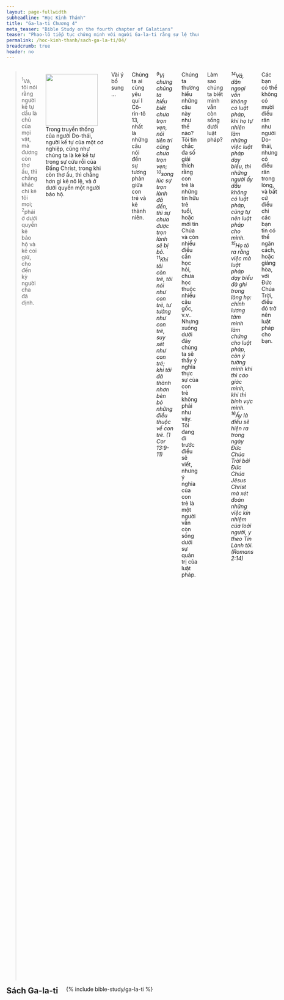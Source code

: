 ```yaml
---
layout: page-fullwidth
subheadline: "Học Kinh Thánh"
title: "Ga-la-ti Chương 4"
meta_teaser: "Bible Study on the fourth chapter of Galatians"
teaser: "Phao-lô tiếp tục chứng minh với người Ga-la-ti rằng sự lệ thuộc của họ vào luật pháp chấm dứt khi Đấng Christ đến. Ông dùng hình ảnh người kế tự phục dưới quyền người quản lý cho đến khi trưởng thành.  Phao-lô dùng sự tích Y-sác và Ích-ma-ên để chứng tỏ sự mong muốn của người Ga-la-ti được trở về dưới luật pháp là điều trái nghịch với tin lành tự do."
permalink: /hoc-kinh-thanh/sach-ga-la-ti/04/
breadcrumb: true
header: no
---
```

<!--more-->
<div class="row">
<div class="medium-8 columns" markdown="1">

> <sup>1</sup>Vả, tôi nói rằng người kế tự dầu là chủ của mọi vật, mà đương còn thơ ấu, thì chẳng khác chi kẻ tôi mọi; <sup>2</sup>phải ở dưới quyền kẻ bảo hộ và kẻ coi giữ, cho đến kỳ người cha đã định.

<div>
<p>
<img alt src="{{ site.baseurl }}/images/different-gospel.jpg" style="border: 0px none; margin: 7px 15px 0px 0px; max-width: 100%; height: 136px; padding: 0px; float: left;">
Trong truyền thống của người Do-thái, người kế tự của một cơ nghiệp, cũng như chúng ta là kẻ kế tự trong sự cứu rỗi của Đấng Christ, trong khi còn thơ ấu, thì chẳng hơn gì kẻ nô lệ, và ở dưới quyền một người bảo hộ.
</p>
</div>

Vài ý bổ sung ...

Chúng ta ai cũng yêu quí I Cô-rin-tô 13, nhất là những câu nói đến sự tương phản giữa con trẻ và kẻ thành niên.

<p class="blockquote" style="font-style: italic;"><sup>9</sup>Vì chưng chúng ta hiểu biết chưa trọn vẹn, nói tiên tri cũng chưa trọn vẹn; <sup>10</sup>song lúc sự trọn lành đã đến, thì sự chưa được trọn lành sẽ bị bỏ. <sup>11</sup>Khi tôi còn trẻ, tôi nói như con trẻ, tư tưởng như con trẻ, suy xét như con trẻ; khi tôi đã thành nhơn bèn bỏ những điều thuộc về con trẻ. (1 Cor 13:9-11)</p>

Chúng ta thường hiểu những câu này như thế nào? Tôi tin chắc đa số giải thích rằng con trẻ là những tín hữu trẻ tuổi, hoặc mới tin Chúa và còn nhiều điều cần học hỏi, chưa học thuộc nhiều câu gốc, v.v.. Nhưng xuống dưới đây chúng ta sẽ thấy ý nghĩa thực sự của con trẻ không phải như vậy. Tôi đang đi trước điều sẽ viết, nhưng ý nghĩa của con trẻ là một người vẫn còn sống dưới sự quản trị của luật pháp.

Làm sao chúng ta biết mình vẫn còn sống dưới luật pháp?

<p class="blockquote" style="font-style: italic;"><sup>14</sup>Vả, dân ngoại vốn không có luật pháp, khi họ tự nhiên làm những việc luật pháp dạy biểu, thì những người ấy dầu không có luật pháp, cũng tự nên luật pháp cho mình. <sup>15</sup>Họ tỏ ra rằng việc mà luật pháp dạy biểu đã ghi trong lòng họ: chính lương tâm mình làm chứng cho luật pháp, còn ý tưởng mình khi thì cáo giác mình, khi thì binh vực mình. <sup>16</sup>Ấy là điều sẽ hiện ra trong ngày Đức Chúa Trời bởi Đức Chúa Jêsus Christ mà xét đoán những việc kín nhiệm của loài người, y theo Tin Lành tôi. (Romans 2:14)</p>

Các bạn có thể không có mười điều răn như người Do-thái, nhưng có điều răn trong lòng, và bất cứ điều chi các bạn tin có thể ngăn cách, hoặc giảng hòa, với Đức Chúa Trời, điều đó trở nên luật pháp cho bạn.

> <sup>3</sup>Chúng ta cũng như vậy, khi còn thơ ấu, phải phục dưới các lề thói của thế gian.

Bản King James: <span style="font-style: italic;">Even so we, when we were children, were in bondage under the elements of the world.</span>

Chúng ta có thể hiểu <span style="font-style: italic;">"lề thói"</span> nghĩa là những tục lệ, lề luật, thông lệ, v.v.; những sự dạy dỗ về đạo đức thông thường trong tôn giáo, giống những bài học cho trẻ em như các mẫu tự a, b, c (Jamieson, Fausset, and Brown).  Theo Kinh thánh, sự chúng ta ở dưới những <span style="font-style: italic;">"lề thói,"</span> hay phong tục, những nguyên tắc căn bản về vấn đề hành xử trong cuộc sống hàng ngày, là sự nô lệ. Nô lệ vì người sống dưới những <span style="font-style: italic;">"luật"</span> đó chẳng làm được cho trọn vẹn, và cứ mãi mãi bị trách phạt.

Đoạn Ga-la-ti 3:10 viết: <span style="font-style: italic;">"Vì mọi kẻ cậy các việc luật pháp, thì bị rủa sả, bởi có chép rằng: Đáng rủa thay là kẻ không bền đỗ trong mọi sự đã chép ở sách luật, đặng làm theo những sự ấy!"</span>, nghĩa là nếu chúng ta chọn sống theo luật pháp thì phải làm trọn mọi điều, không sót một luật nào. Chúa Giê-su thách thức người Pha-ri-si phải <span style="font-style: italic;">"trọn vẹn,"</span> hay <span style="font-style: italic;">"perfect,"</span> vì Đức Chúa Trời là trọn vẹn, và nếu không có sự trọn vẹn đó thì không vào được nước Đức Chúa Trời. Rõ ràng Chúa đặt họ vào chỗ họ phải nhìn nhận sự bất lực của mình và không cậy nơi những của tế lễ hèn mọn chẳng có thể cất đi mặc cảm tội lỗi từ trong bản chất hay hư nát.

Đây là lý do tại sao sự cậy nơi luật pháp để đạt được sự công chính của Đức Chúa Trời vừa là một ảo tưởng, vừa là sự khốn khổ cho người chọn con đường đó, mà sứ đồ Phao-lô thẳng thắn gọi đó là sự nô lệ.

> <sup>4</sup>Nhưng khi kỳ hạn đã được trọn,

Cuộc Đại Suy Thoái, the Fall, khởi đầu khi loài người trật phần ân điển, khi họ quyết định chọn lựa luật pháp, biểu hiện qua sự phân biệt thiện ác, làm quản lý đời mình thay vì niềm tin đơn thuần nơi Đức Chúa Trời. Nhưng khi Đấng Christ đến, đó là khi Kinh thánh gọi là kỳ hạn được trọn. Tại sao Chúa để một khoảng cách dài như vậy trước khi Ngài ban Con Một của Ngài? Có lẽ cần phải lâu như vậy để loài người ý thức được bông trái ghê rợn và chết chóc của tình trạng tội lỗi mình: chiến tranh, tàn sát, dã man, v.v.; và để chứng minh rằng dù Ngài có ban cho họ mười ngàn năm nữa, sẽ chẳng một người công bình nào dấy lên trong vòng họ.

Đức Chúa Trời bèn sai Con Ngài bởi một người nữ sanh ra, sanh ra dưới luật pháp, 5để chuộc những kẻ ở dưới luật pháp, và cho chúng ta được làm con nuôi Ngài.
Do đó thực là hợp lý rằng nếu Chúa chuộc chúng ta là những người dưới luật pháp, thì hẳn chúng ta phải được ra ngoài vòng kiềm tỏa của luật pháp. Từ tình trạng ấu trĩ đển sự trưởng thành trong địa vị làm con cái Đức Chúa Trời.

> <sup>6</sup>Lại vì anh em là con, nên Đức Chúa Trời đã sai Thánh Linh của Con Ngài vào lòng chúng ta, kêu rằng: A-ba! Cha! <sup>7</sup>Dường ấy, người không phải là tôi mọi nữa, bèn là con; và nếu ngươi là con, thì cũng là kẻ kế tự bởi ơn của Đức Chúa Trời.

Điều này đưa chúng ta trở lại đoạn Kinh thánh khi Phao-lô hỏi họ cách nghiêm trọng nhờ đâu họ nhận được Thánh Linh, bởi giữ luật pháp, hay bởi tin điều họ đã nghe. Chúng ta biết câu trả lời, rằng món quà quí giá nhất, Thánh Linh của Con Ngài vào lòng chúng ta, nào phải bởi việc lành nào chúng ta làm, mà bởi địa vị mới mà Chúa ban cho chúng ta: con cái Đức Chúa Trời. Chẳng bởi việc làm. Duy chỉ đức tin. Nghe dường như coi rẻ ân điển Chúa, nhưng thật ra vì một thực tế hoàn toàn trái ngược. Ân điển Chúa vô giá đến độ không một việc làm nào có thể xứng đáng với ân điển đó, đắt đến nỗi Con Trời phải tự hạ mình thành người rồi chịu đóng đinh trên cây thập tự. Do đó, kẻ cậy luật pháp để đạt được sự công bình của Chúa bị Kinh thánh gọi là kẻ đóng đinh Chúa lần thứ hai.

### Những Kẻ Kế Tự Của Lời Hứa Không Được Trở Về Với Luật Pháp

> <sup>8</sup>Xưa kia, anh em chẳng biết Đức Chúa Trời chi hết, thì làm tôi các thần vốn không phải là thần. <sup>9</sup>Nhưng hiện nay anh em biết Đức Chúa Trời lại được Đức Chúa Trời biết đến nữa, sao còn trở hướng về lề thói hèn yếu nghèo nàn đó mà suy phục nữa ư? <sup>10</sup>anh em hãy còn giữ ngày tháng, mùa, năm ư! <sup>11</sup>Tôi lo cho anh em, e tôi đã làm việc luống công giữa anh em. <sup>12</sup>Hỡi anh em, tôi xin anh em hãy giống như tôi; vì tôi cũng như anh em. Anh em không làm hại gì cho tôi.

Những <span style="font-style: italic;">"thần không phải là thần"</span> đó là ai? Những người mà tín đồ Ga-la-ti đã tin tưởng, và cho họ quyền định đoạt điều kiện của sự cứu rỗi. Chúng ta không nên ngạc nhiên về điều này vì nhiều đời sống đã bị khốn khổ vì những lãnh đạo dẫn họ vào đường sai lạc. Người Ga-la-ti đã đặt trọn mối liên hệ với Chúa trong tay những người tìm lợi lộc trong sự thiếu hiểu biết của họ.

Bây giờ họ <span style="font-style: italic;">"biết Đức Chúa Trời,"</span> cách trực tiếp, cách riêng tư, không cần người trung bảo nữa, hoặc bất cứ ai làm nhịp cầu giữa họ và Đức Chúa Trời.

Khi người Cơ-đốc Nhân cậy vào luật pháp, dù chỉ là một điều, có thể định đoạt giá trị của mối liên hệ giữa họ với Đức Chúa Trời, họ không tránh khỏi phải nhờ cậy một trung gian để đánh giá việc thành quả của họ. Nghe có vẻ là một việc thật dại dột, nhưng nhiều người Cơ-đốc Nhân quay trở về với những <span style="font-style: italic;">"lề thói hèn yếu"</span> để <span style="font-style: italic;">"suy phục,"</span> hay có bản dịch là <span style="font-style: italic;">"trở về làm kiếp nô lệ."</span> Những lề thói hèn yếu là những đạo đức luân lý của đời này, có vẻ khôn ngoan nhưng không có quyền năng kềm chế bản chất hay hư nát.

Tầm vóc của sự quay về với luật pháp không thể coi thường được, vì sứ đồ Phao-lô lo rằng những công sức ông dìu dắt họ đến đức tin có thể bị luống công, nghĩa là rất có thể họ đã không có một niềm tin dẫn đến sự cứu rỗi, mà thực ra một niềm tin vào một quyền lực khác, không phải Đấng Christ.

### Sứ Đồ Phao-lô Phân Giải Hoàn Cảnh Cá Nhân

> <sup>13</sup>Anh em biết rằng ấy là đương lúc xác thịt yếu đuối mà tôi truyền Tin Lành cho anh em lần thứ nhứt, <sup>14</sup>vì xác thịt tôi yếu đuối sanh ra sự rèn thử cho anh em mặc dầu, anh em cũng chẳng khinh tôi, chẳng chối tôi, mà lại tiếp rước tôi như một vị thiên sứ của Đức Chúa Trời, thật như chính mình Đức Chúa Jêsus Christ. <sup>15</sup>Vậy thì sự vui mừng của anh em đã trở nên thể nào? Vì tôi làm chứng cho anh em rằng, lúc bấy giờ, nếu có thể được thì anh em cũng móc con mắt mà cho tôi. <sup>16</sup>Tôi lấy lẽ thật bảo anh em, lại trở nên kẻ thù nghịch của anh em sao?

Mặc dầu trong chương trình lúc khởi đầu không bao gồm sự giảng tin lành cho người Ga-la-ti, nhưng vì bệnh hoạn mà ông đã phải nán lại, và kết quả là ông dùng cơ hội này giảng tin lành cho họ. Phao-lô nhắc lại thời gian đó khi họ tiếp đón ông cách trọng hậu bất kể tình trạng yếu đuối của ông là thể nào, khi ấy họ chắc đã nghe tin lành với lòng tràn đầy sự vui mừng và ngóng đợi, thế mà bây giờ ông trở thành kẻ thù của họ chỉ vì ông nói lên sự thật: rằng ân điển và luật pháp không thể đội trời chung, rằng sự cứu rỗi của họ có thể bị nguy kịch vì một việc bề ngoài có vẻ vô hại: phép cắt bì, và có lẽ nhiều luật lệ về sự tẩy rửa. Sự họ coi trọng nghi lễ này có lẽ cao đến độ Phao-lô trở nên kẻ thù nghịch.

> <sup>17</sup>Người đó vì anh em mà sốt sắng, thì không phải là ý tốt; nhưng họ muốn anh em lìa bỏ chúng tôi, hầu cho anh em sốt sắng vì họ. <sup>18</sup>Có lòng sốt sắng vì điều thiện thì tốt lắm, lúc nào cũng thế, không những khi tôi có mặt giữa anh em. <sup>19</sup>Hỡi các con, vì các con mà ta lại chịu đau đớn của sự sanh nở, cho đến chừng nào Đấng Christ thành hình trong các con, <sup>20</sup>ta muốn ở cùng các con và thay đổi cách nói; vì về việc các con, ta rất là bối rối khó xử.

<span style="font-style: italic;">"Người đó"</span> có lẽ là những lãnh đạo cậy luật pháp trong hội thánh; quyến rũ người Ga-la-ti cách sốt sắng nhưng chẳng đem lại cho họ lợi ích gì vì điều họ đang cổ động là điều không tốt. Trong câu <span style="font-style: italic;">"họ muốn anh em lìa bỏ chúng tôi,"</span> thì hầu như đa số các bản dịch Anh ngữ khác đều dịch như sau: <span style="font-style: italic;">"họ muốn loại anh em ra,"</span> điều này có thể có ảnh hưởng giống như dứt phép thông công, làm người bị loại bỏ chịu mặc cảm như mất sự sống đời đời, và do đó trở nên lệ thuộc nơi các lãnh tụ cậy luật pháp. Sự rối trí của Phao-lô về đức tin của họ chắc phải quan trọng lẳm khiến ông sử dụng lời rất nặng nề, gọi họ là kẻ dại dột một số lần, và chẳng một lần khen ngợi họ về đức tin.

### Phao-lô dùng một câu chuyện để thúc giục lòng họ

> <sup>21</sup>Hãy nói cho tôi, anh em là kẻ ưa phục dưới luật pháp, há không nghe luật pháp sao?

Há không nghe luật pháp sao? Các bản tiếng Anh dịch là <span style="font-style: italic;">"Há có hiểu luật pháp hay không? (NET Bible)"</span> hoặc <span style="font-style: italic;">"Há có nghe luật pháp (thực sự) nói gì không?"</span> Vì nếu họ nghe và hiểu, thì họ phải hiểu rằng luật pháp không đem lại sự công binh của nước Trời, không làm đẹp lòng Chúa, không đem lại sự thánh hóa, không trở nên trọn vẹn. Mục đích thực sự của luật pháp là khủng bố kẻ tuân theo cho đến khi họ thoát ly vào vòng tay Đấng chỉ duy mình Ngài có thể bắc nhịp cầu giữa Đức Chúa Trời và họ.

Câu chuyện ngụ ngôn mà chúng ta sẽ đọc dưới đây được Đức Chúa Trời sắm sẵn qua đời sống Áp-ra-ham để cho chúng ta một hình bóng của những sự sẽ đến. Phương cách Ngài cứu chúng ta, từ ngàn xưa, ngày nay, và mãi mãi sẽ là: chẳng bởi xác thịt hay huyết thống, hoặc việc làm, hoặc nỗ lực con người, nhưng bởi lời hứa.

> <sup>22</sup>Vì có chép rằng Áp-ra-ham có hai con trai: một là con của người nữ tôi mọi, một là con của người nữ tự chủ. <sup>23</sup>Nhưng con của người nữ tôi mọi sanh ra theo xác thịt, con của người nữ tự chủ sanh ra theo lời hứa. <sup>24</sup>Cả điều đó có một nghĩa bóng: hai người nữ đó tức là hai lời giao ước, một là lời giao ước tại núi Si-na-i, sanh con ra để làm tôi mọi ấy là nàng A-ga. <sup>25</sup>Vả, A-ga, ấy là núi Si-na-i, trong xứ A-ra-bi; khác nào như thành Giê-ru-sa-lem bây giờ, thành đó với con cái mình đều làm tôi mọi. <sup>26</sup>Nhưng thành Giê-ru-sa-lem ở trên cao là tự do, và ấy là mẹ chúng ta. <sup>27</sup>Vì có lời chép: Hỡi đờn bà son, ngươi là kẻ chẳng sanh nở chi hết, hãy vui mừng; Ngươi là kẻ chẳng từng chịu đau đớn sanh đẻ, hãy nức lòng mừng rỡ và bựt tiếng reo cười, Vì con cái của vợ bị để sẽ đông hơn con cái của người nữ có chồng.”

Chúng ta thấy sự tương phản giữa nô-lệ/tự-do, việc-làm(huyết-thống, xác-thịt)/lời-hứa, Si-nai/Si-ôn, Cựu-Ước/Tân-Ước. Phải có một sự chuyển hướng, thay đổi về nền tảng, một sự thay đổi về người chúng ta nhận làm chủ để tuân theo.

> <sup>28</sup>Hỡi anh em, về phần chúng ta, chúng ta cũng như Y-sác, là con của lời hứa. <sup>29</sup>Nhưng, như bây giờ, kẻ sanh ra theo xác thịt bắt bớ kẻ sanh ra theo Thánh Linh, thì hiện nay cũng còn là thể ấy. <sup>30</sup>Song Kinh Thánh, có nói gì? Hãy đuổi người nữ tôi mọi và con trai nó; vì con trai của người nữ tôi mọi sẽ không được kế tự với con trai của người nữ tự chủ. <sup>31</sup>Ấy vậy, hỡi anh em, chúng ta chẳng phải là con cái của người nữ tôi mọi, bèn là người nữ tự chủ.

<span style="font-style: italic;">"Đuổi người nữ tôi mọi và con trai nó?"</span> Đây là một lời tuyên bố rất nghiêm trọng từ nơi Đức Chúa Trời và giờ đây được truyền lại qua lời viết của sứ đồ Phao-lô. Bạn nghĩ mình là ai? Bạn muốn chọn được đứng vào vị trí nào trong mối liên hệ với Chúa? Bạn có còn sống dưới luật pháp không?

Dầu vậy có một loại công việc được Đức Chúa Trời chấp nhận; đó là lời Chúa Giê-su phán trong Giăng 6:29: <span style="font-style: italic;">"Các ngươi tin Đấng mà Đức Chúa Trời đã sai đến, ấy đó là công việc Ngài,"</span> bản NET Bible, và Amplified Version, dịch như sau: <span style="font-style: italic;">"Đây là điều Đức Chúa Trời đòi hỏi: hãy tin nơi Đấng Ngài sai đến,"</span> và bản Living Translation: <span style="font-style: italic;">"Đây là ý muốn Đức Chúa Trời: đó là các ngươi tin Đấng Ngài sai đến."</span>

Hãy đuổi người nữ tôi mọi và con trai nó. Bạn có cậy một điều gì khác ngoài Đấng Christ để giữ mối liên hệ với Đức Chúa Trời? Bất cứ điều gì tựa như luật pháp trong đời sống bạn? Hãy đuổi nó đi, và đặt trọn niềm tin nơi Đấng Christ. Hãy gắng sức vào nơi AN NGHỈ của Chúa (Hê-bơ-rơ 4:11). Nếu có một việc làm đẹp lòng Đức Chúa Trời, đó là nỗ lực để vào nơi ngày Sa-bát thuộc linh của Chúa, nơi tâm linh được bình tịnh vì tội lỗi được thứ tha, nơi Chúa Giê-su phán: mọi sự đã được trọn, và Ngài nghỉ. Đó là việc làm minh chứng đức tin.

(Một ý bổ sung. Đây là việc làm khó nhất cho tôi, tốn hơn 20 năm từ khi tin Chúa, để tìm được nơi an nghỉ).

{% include bible-study/bible-study-footer %}
</div><!-- /.medium-8.columns -->
<div class="bible-index medium-4 columns">
<h2 style="margin: 0px">Sách Ga-la-ti</h2>
        {% include bible-study/ga-la-ti %}
</div><!-- /.medium-4.columns -->
</div><!-- /.row -->
